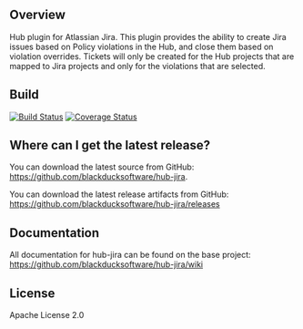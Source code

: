 ## Overview ##
Hub plugin for Atlassian Jira.  This plugin provides the ability to create Jira issues based on Policy violations in the Hub, and close them based on violation overrides.  Tickets will only be created for the Hub projects that are mapped to Jira projects and only for the violations that are selected.

## Build ##

[![Build Status](https://travis-ci.org/blackducksoftware/hub-jira.svg?branch=master)](https://travis-ci.org/blackducksoftware/hub-jira)
[![Coverage Status](https://coveralls.io/repos/github/blackducksoftware/hub-jira/badge.svg?branch=master)](https://coveralls.io/github/blackducksoftware/hub-jira?branch=master)

## Where can I get the latest release? ##
You can download the latest source from GitHub: https://github.com/blackducksoftware/hub-jira. 

You can download the latest release artifacts from GitHub: https://github.com/blackducksoftware/hub-jira/releases

## Documentation ##
All documentation for hub-jira can be found on the base project:  https://github.com/blackducksoftware/hub-jira/wiki

## License ##
Apache License 2.0